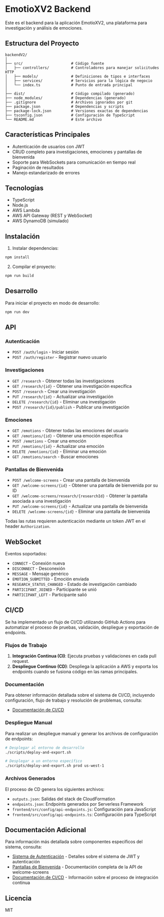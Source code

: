 # EmotioXV2 Backend

Este es el backend para la aplicación EmotioXV2, una plataforma para investigación y análisis de emociones.

## Estructura del Proyecto

```
backendV2/
│
├── src/                      # Código fuente
│   ├── controllers/          # Controladores para manejar solicitudes HTTP
│   ├── models/               # Definiciones de tipos e interfaces
│   ├── services/             # Servicios para la lógica de negocio
│   └── index.ts              # Punto de entrada principal
│
├── dist/                     # Código compilado (generado)
├── node_modules/             # Dependencias (generado)
├── .gitignore                # Archivos ignorados por git
├── package.json              # Dependencias y scripts
├── package-lock.json         # Versiones exactas de dependencias
├── tsconfig.json             # Configuración de TypeScript
└── README.md                 # Este archivo
```

## Características Principales

- Autenticación de usuarios con JWT
- CRUD completo para investigaciones, emociones y pantallas de bienvenida
- Soporte para WebSockets para comunicación en tiempo real
- Paginación de resultados
- Manejo estandarizado de errores

## Tecnologías

- TypeScript
- Node.js
- AWS Lambda
- AWS API Gateway (REST y WebSocket)
- AWS DynamoDB (simulado)

## Instalación

1. Instalar dependencias:

```bash
npm install
```

2. Compilar el proyecto:

```bash
npm run build
```

## Desarrollo

Para iniciar el proyecto en modo de desarrollo:

```bash
npm run dev
```

## API

### Autenticación

- `POST /auth/login` - Iniciar sesión
- `POST /auth/register` - Registrar nuevo usuario

### Investigaciones

- `GET /research` - Obtener todas las investigaciones
- `GET /research/{id}` - Obtener una investigación específica
- `POST /research` - Crear una investigación
- `PUT /research/{id}` - Actualizar una investigación
- `DELETE /research/{id}` - Eliminar una investigación
- `POST /research/{id}/publish` - Publicar una investigación

### Emociones

- `GET /emotions` - Obtener todas las emociones del usuario
- `GET /emotions/{id}` - Obtener una emoción específica
- `POST /emotions` - Crear una emoción
- `PUT /emotions/{id}` - Actualizar una emoción
- `DELETE /emotions/{id}` - Eliminar una emoción
- `GET /emotions/search` - Buscar emociones

### Pantallas de Bienvenida

- `POST /welcome-screens` - Crear una pantalla de bienvenida
- `GET /welcome-screens/{id}` - Obtener una pantalla de bienvenida por su ID
- `GET /welcome-screens/research/{researchId}` - Obtener la pantalla asociada a una investigación
- `PUT /welcome-screens/{id}` - Actualizar una pantalla de bienvenida
- `DELETE /welcome-screens/{id}` - Eliminar una pantalla de bienvenida

Todas las rutas requieren autenticación mediante un token JWT en el header `Authorization`.

## WebSocket

Eventos soportados:

- `CONNECT` - Conexión nueva
- `DISCONNECT` - Desconexión
- `MESSAGE` - Mensaje genérico
- `EMOTION_SUBMITTED` - Emoción enviada
- `RESEARCH_STATUS_CHANGED` - Estado de investigación cambiado
- `PARTICIPANT_JOINED` - Participante se unió
- `PARTICIPANT_LEFT` - Participante salió

## CI/CD

Se ha implementado un flujo de CI/CD utilizando GitHub Actions para automatizar el proceso de pruebas, validación, despliegue y exportación de endpoints.

### Flujos de Trabajo

1. **Integración Continua (CI)**: Ejecuta pruebas y validaciones en cada pull request.
2. **Despliegue Continuo (CD)**: Despliega la aplicación a AWS y exporta los endpoints cuando se fusiona código en las ramas principales.

### Documentación

Para obtener información detallada sobre el sistema de CI/CD, incluyendo configuración, flujo de trabajo y resolución de problemas, consulta:

- [Documentación de CI/CD](docs/cicd.md)

### Despliegue Manual

Para realizar un despliegue manual y generar los archivos de configuración de endpoints:

```bash
# Desplegar al entorno de desarrollo
./scripts/deploy-and-export.sh

# Desplegar a un entorno específico
./scripts/deploy-and-export.sh prod us-west-1
```

### Archivos Generados

El proceso de CD genera los siguientes archivos:

- `outputs.json`: Salidas del stack de CloudFormation
- `endpoints.json`: Endpoints generados por Serverless Framework
- `frontend/src/config/api-endpoints.js`: Configuración para JavaScript
- `frontend/src/config/api-endpoints.ts`: Configuración para TypeScript

## Documentación Adicional

Para información más detallada sobre componentes específicos del sistema, consulta:

- [Sistema de Autenticación](docs/authentication.md) - Detalles sobre el sistema de JWT y autenticación
- [Pantallas de Bienvenida](docs/welcome-screens.md) - Documentación completa de la API de welcome-screens
- [Documentación de CI/CD](docs/cicd.md) - Información sobre el proceso de integración continua

## Licencia

MIT 